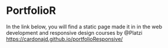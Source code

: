 # PortfolioR
In the link below, you will find a static page made it in in the web development and responsive design courses by @Platzi
 https://cardonajd.github.io/portfolioResponsive/
